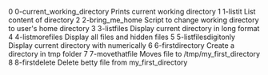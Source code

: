 0	0-current_working_directory	Prints current working directory
1	1-listit			List content of directory
2	2-bring_me_home			Script to change working directory to user's home directory
3	3-listfiles			Display current directory in long format
4	4-listmorefiles			Display all files and hidden files
5 	5-listfilesdigitonly		Display current directory with numerically
6	6-firstdirectory		Create a directory in tmp folder
7	7-movethatfile			Moves file to /tmp/my_first_directory
8	8-firstdelete			Delete betty file from my_first_directory
